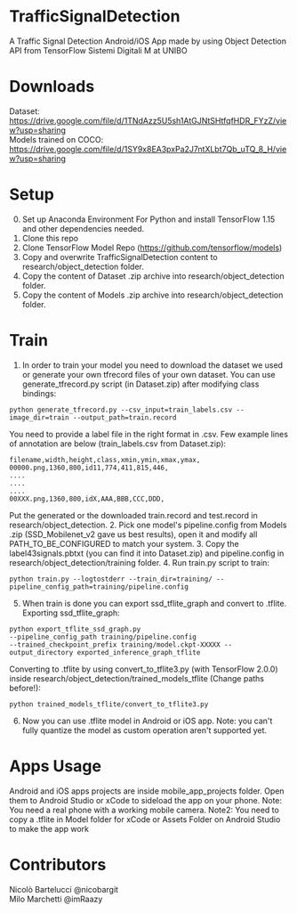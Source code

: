 # TrafficSignalDetection
A Traffic Signal Detection Android/iOS App made by using Object Detection API from TensorFlow
Sistemi Digitali M at UNIBO
# Downloads
Dataset: https://drive.google.com/file/d/1TNdAzz5U5sh1AtGJNtSHtfqfHDR_FYzZ/view?usp=sharing<br>
Models trained on COCO: https://drive.google.com/file/d/1SY9x8EA3pxPa2J7ntXLbt7Qb_uTQ_8_H/view?usp=sharing
# Setup
0. Set up Anaconda Environment For Python and install TensorFlow 1.15 and other dependencies needed.
1. Clone this repo
2. Clone TensorFlow Model Repo (https://github.com/tensorflow/models) 
3. Copy and overwrite TrafficSignalDetection content to research/object_detection folder.
4. Copy the content of Dataset .zip archive into research/object_detection folder.
5. Copy the content of Models .zip archive into research/object_detection folder.
# Train
1. In order to train your model you need to download the dataset we used or generate your own tfrecord files of your own dataset.
You can use generate_tfrecord.py script (in Dataset.zip) after modifying class bindings:
```
python generate_tfrecord.py --csv_input=train_labels.csv --image_dir=train --output_path=train.record
```
You need to provide a label file in the right format in .csv. 
Few example lines of annotation are below (train_labels.csv from Dataset.zip):
``` 
filename,width,height,class,xmin,ymin,xmax,ymax,
00000.png,1360,800,id11,774,411,815,446, 
....
....
....
00XXX.png,1360,800,idX,AAA,BBB,CCC,DDD,
```
Put the generated or the downloaded train.record and test.record in research/object_detection.
2. Pick one model's pipeline.config from Models .zip (SSD_Mobilenet_v2 gave us best results), open it and modify all PATH_TO_BE_CONFIGURED to match your system. 
3. Copy the label43signals.pbtxt (you can find it into Dataset.zip) and pipeline.config in research/object_detection/training folder.
4. Run train.py script to train:
```
python train.py --logtostderr --train_dir=training/ --pipeline_config_path=training/pipeline.config
```
5. When train is done you can export ssd_tflite_graph and convert to .tflite.
Exporting ssd_tflite_graph:
```
python export_tflite_ssd_graph.py 
--pipeline_config_path training/pipeline.config 
--trained_checkpoint_prefix training/model.ckpt-XXXXX --output_directory exported_inference_graph_tflite 
```
Converting to .tflite by using convert_to_tflite3.py (with TensorFlow 2.0.0) inside research/object_detection/trained_models_tflite (Change paths before!):
```
python trained_models_tflite/convert_to_tflite3.py
```
6. Now you can use .tflite model in Android or iOS app.
Note: you can't fully quantize the model as custom operation aren't supported yet.
# Apps Usage 
Android and iOS apps projects are inside mobile_app_projects folder. Open them to Android Studio or xCode to sideload the app on your phone. 
Note: You need a real phone with a working mobile camera.
Note2: You need to copy a .tflite in Model folder for xCode or Assets Folder on Android Studio to make the app work
# Contributors
Nicolò Bartelucci @nicobargit<br>Milo Marchetti @imRaazy
